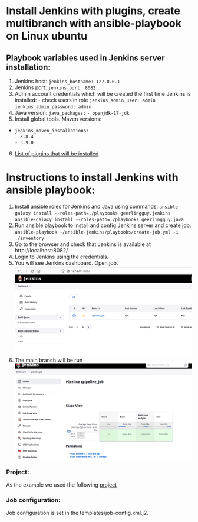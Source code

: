 # Install Jenkins with plugins, create multibranch with ansible-playbook on Linux ubuntu

## Playbook variables used in Jenkins server installation:
1. Jenkins host:
    `jenkins_hostname: 127.0.0.1`
2. Jenkins port: 
    `jenkins_port: 8082`
3.  Admin account credentials which will be created the first time Jenkins is installed: - check users in role
    `jenkins_admin_user: admin
     jenkins_admin_password: admin`
4. Java version:
    `java_packages:`
      `- openjdk-17-jdk`
5. Install global tools. Maven versions:
*     jenkins_maven_installations:
      - 3.8.4
      - 3.9.0
6. [List of plugins that will be installed](ListofJenkinsPluginsToBeInstalled.md)

# Instructions to install Jenkins with ansible playbook:
1. Install ansible roles for [Jenkins](https://github.com/geerlingguy/ansible-role-jenkins) and [Java](https://github.com/geerlingguy/ansible-role-java/) using commands:
    `ansible-galaxy install --roles-path=./playbooks geerlingguy.jenkins`
    `ansible-galaxy install --roles-path=./playbooks geerlingguy.java`
2. Run ansible playbook to install and config Jenkins server and create job:
    `ansible-playbook ~/ansible-jenkins/playbooks/create-job.yml -i ./inventory`
3. Go to the browser and check that Jenkins is available at http://localhost:8082/.
4. Login to Jenkins using the credentials.
5. You will see Jenkins dashboard. Open job. ![jenkins_dashboard.png](./images/01jenkins_dashboard.png) 
6. The main branch will be run ![single_pipeline.png](./images/02jenkins_staged_build_view.png)

### Project:
   As the example we used the following [project](https://github.com/Alliedium/springboot-api-rest-example)
### Job configuration:
   Job configuration is set in the templates/job-config.xml.j2.